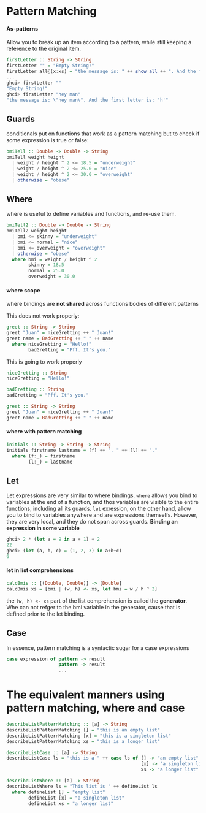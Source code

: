 # Pattern Matching

#### As-patterns
Allow you to break up an item according to a pattern, while still keeping a reference to the original item.

```haskell
firstLetter :: String -> String
firstLetter "" = "Empty String!"
firstLetter all@(x:xs) = "the message is: " ++ show all ++ ". And the first letter is: " ++ show x
...
ghci> firstLetter ""
"Empty String!"
ghci> firstLetter "hey man"
"the message is: \"hey man\". And the first letter is: 'h'"
```

## Guards
conditionals put on functions that work as a pattern matching but to check if some expression is true or false:
```haskell
bmiTell :: Double -> Double -> String
bmiTell weight height
  | weight / height ^ 2 <= 18.5 = "underweight"
  | weight / height ^ 2 <= 25.0 = "nice"
  | weight / height ^ 2 <= 30.0 = "overweight"
  | otherwise = "obese"
```

## Where
where is useful to define variables and functions, and re-use them.

```haskell
bmiTell2 :: Double -> Double -> String
bmiTell2 weight height
  | bmi <= skinny = "underweight"
  | bmi <= normal = "nice"
  | bmi <= overweight = "overweight"
  | otherwise = "obese"
  where bmi = weight / height ^ 2
        skinny = 18.5
        normal = 25.0
        overweight = 30.0
```

#### where scope
where bindings are **not shared** across functions bodies of different patterns

This does not work properly:
```haskell
greet :: String -> String
greet "Juan" = niceGretting ++ " Juan!"
greet name = BadGretting ++ " " ++ name
  where niceGretting = "Hello!"
        badGretting = "Pff. It's you."
```

This is going to work properly
```haskell
niceGretting :: String
niceGretting = "Hello!"

badGretting :: String
badGretting = "Pff. It's you."

greet :: String -> String
greet "Juan" = niceGretting ++ " Juan!"
greet name = BadGretting ++ " " ++ name
```

#### where with pattern matching
```haskell
initials :: String -> String -> String
initials firstname lastname = [f] ++ ". " ++ [l] ++ "."
  where (f:_) = firstname
        (l:_) = lastname
```

## Let
Let expressions are very similar to where bindings. `where` allows you bind to variables at the end of a function, and thos variables are visible to the entire functions, including all its guards. `let` exression, on the other hand, allow you to bind to variables anywhere and are expressions themselfs. However, they are very local, and they do not span across guards. **Binding an expression in some variable**
```haskell
ghci> 2 * (let a = 9 in a + 1) + 2
22
ghci> (let (a, b, c) = (1, 2, 3) in a+b+c)
6
```

#### let in list comprehensions
```haskell
calcBmis :: [(Double, Double)] -> [Double]
calcBmis xs = [bmi | (w, h) <- xs, let bmi = w / h ^ 2]
```

the `(w, h) <- xs` part of the list comprehension is called the **generator**. Whe can not refger to the bmi variable in the generator, cause that is defined prior to the let binding.

## Case
In essence, pattern matching is a syntactic sugar for a case expressions
```haskell
case expression of pattern -> result
                   pattern -> result
                   ...
```

# The equivalent manners using pattern matching, where and case
```haskell
describeListPatternMatching :: [a] -> String
describeListPatternMatching [] = "this is an empty list"
describeListPatternMatching [x] = "this is a singleton list"
describeListPatternMatching xs = "this is a longer list"

describeListCase :: [a] -> String
describeListCase ls = "this is a " ++ case ls of [] -> "an empty list"
                                                 [x] -> "a singleton list"
                                                 xs -> "a longer list"

describeListWhere :: [a] -> String
describeListWhere ls = "This list is " ++ defineList ls
  where defineList [] = "empty list"
        defineList [x] = "a singleton list"
        defineList xs = "a longer list"
```